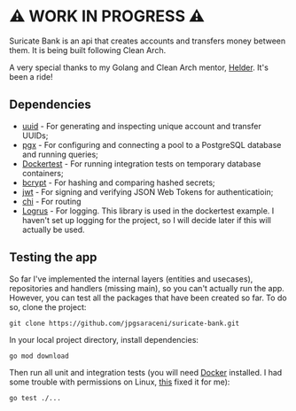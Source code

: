 # ⚠️ WORK IN PROGRESS ⚠️

Suricate Bank is an api that creates accounts and transfers money between them. It is being built following Clean Arch.

A very special thanks to my Golang and Clean Arch mentor, [Helder](https://github.com/helder-jaspion). It's been a ride!

## Dependencies

* [uuid](https://github.com/google/uuid) - For generating and inspecting unique account and transfer UUIDs;
* [pgx](https://github.com/jackc/pgx) - For configuring and connecting a pool to a PostgreSQL database and running queries;
* [Dockertest](https://github.com/ory/dockertest) - For running integration tests on temporary database containers;
* [bcrypt](https://golang.org/x/crypto/bcrypt) - For hashing and comparing hashed secrets;
* [jwt](github.com/golang-jwt/jwt/v4) - For signing and verifying JSON Web Tokens for authenticatioin;
* [chi](github.com/go-chi/chi) - For routing
* [Logrus](https://github.com/sirupsen/logrus) - For logging. This library is used in the dockertest example. I haven't set up logging for the project, so I will decide later if this will actually be used.

## Testing the app

So far I've implemented the internal layers (entities and usecases), repositories and handlers (missing main), so you can't actually run the app. However, you can test all the packages that have been created so far. To do so, clone the project:

```shell
git clone https://github.com/jpgsaraceni/suricate-bank.git
```

In your local project directory, install dependencies:

```shell
go mod download
```

Then run all unit and integration tests (you will need [Docker](https://www.docker.com/) installed. I had some trouble with permissions on Linux, [this](https://stackoverflow.com/questions/48568172/docker-sock-permission-denied) fixed it for me):

```shell
go test ./...
```
